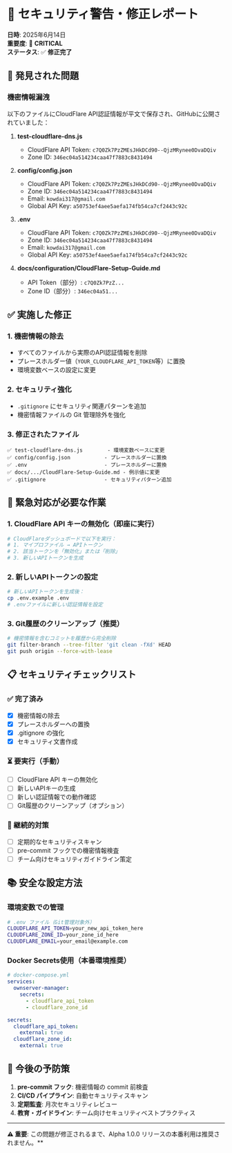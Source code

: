 # 🚨 セキュリティ警告・修正レポート

**日時**: 2025年6月14日  
**重要度**: 🔴 **CRITICAL**  
**ステータス**: ✅ **修正完了**

## 🚨 発見された問題

### 機密情報漏洩
以下のファイルにCloudFlare API認証情報が平文で保存され、GitHubに公開されていました：

1. **test-cloudflare-dns.js** 
   - CloudFlare API Token: `c7Q0Zk7PzZMEsJHkDCd90--QjzMRynee0DvaDQiv`
   - Zone ID: `346ec04a514234caa47f7883c8431494`

2. **config/config.json**
   - CloudFlare API Token: `c7Q0Zk7PzZMEsJHkDCd90--QjzMRynee0DvaDQiv`
   - Zone ID: `346ec04a514234caa47f7883c8431494`
   - Email: `kowdai317@gmail.com`
   - Global API Key: `a50753ef4aee5aefa174fb54ca7cf2443c92c`

3. **.env**
   - CloudFlare API Token: `c7Q0Zk7PzZMEsJHkDCd90--QjzMRynee0DvaDQiv`
   - Zone ID: `346ec04a514234caa47f7883c8431494`
   - Email: `kowdai317@gmail.com`
   - Global API Key: `a50753ef4aee5aefa174fb54ca7cf2443c92c`

4. **docs/configuration/CloudFlare-Setup-Guide.md**
   - API Token（部分）: `c7Q0Zk7PzZ...`
   - Zone ID（部分）: `346ec04a51...`

## ✅ 実施した修正

### 1. 機密情報の除去
- すべてのファイルから実際のAPI認証情報を削除
- プレースホルダー値（`YOUR_CLOUDFLARE_API_TOKEN`等）に置換
- 環境変数ベースの設定に変更

### 2. セキュリティ強化
- `.gitignore` にセキュリティ関連パターンを追加
- 機密情報ファイルの Git 管理除外を強化

### 3. 修正されたファイル
```
✅ test-cloudflare-dns.js        - 環境変数ベースに変更
✅ config/config.json           - プレースホルダーに置換
✅ .env                         - プレースホルダーに置換
✅ docs/.../CloudFlare-Setup-Guide.md - 例示値に変更
✅ .gitignore                   - セキュリティパターン追加
```

## 🚨 緊急対応が必要な作業

### 1. CloudFlare API キーの無効化（即座に実行）
```bash
# CloudFlareダッシュボードで以下を実行：
# 1. マイプロファイル → APIトークン
# 2. 該当トークンを「無効化」または「削除」
# 3. 新しいAPIトークンを生成
```

### 2. 新しいAPIトークンの設定
```bash
# 新しいAPIトークンを生成後：
cp .env.example .env
# .envファイルに新しい認証情報を設定
```

### 3. Git履歴のクリーンアップ（推奨）
```bash
# 機密情報を含むコミットを履歴から完全削除
git filter-branch --tree-filter 'git clean -fXd' HEAD
git push origin --force-with-lease
```

## 📋 セキュリティチェックリスト

### ✅ 完了済み
- [x] 機密情報の除去
- [x] プレースホルダーへの置換
- [x] .gitignore の強化
- [x] セキュリティ文書作成

### ⏳ 要実行（手動）
- [ ] CloudFlare API キーの無効化
- [ ] 新しいAPIキーの生成
- [ ] 新しい認証情報での動作確認
- [ ] Git履歴のクリーンアップ（オプション）

### 🔄 継続的対策
- [ ] 定期的なセキュリティスキャン
- [ ] pre-commit フックでの機密情報検査
- [ ] チーム向けセキュリティガイドライン策定

## 📚 安全な設定方法

### 環境変数での管理
```bash
# .env ファイル（Git管理対象外）
CLOUDFLARE_API_TOKEN=your_new_api_token_here
CLOUDFLARE_ZONE_ID=your_zone_id_here
CLOUDFLARE_EMAIL=your_email@example.com
```

### Docker Secrets使用（本番環境推奨）
```yaml
# docker-compose.yml
services:
  ownserver-manager:
    secrets:
      - cloudflare_api_token
      - cloudflare_zone_id

secrets:
  cloudflare_api_token:
    external: true
  cloudflare_zone_id:
    external: true
```

## 🎯 今後の予防策

1. **pre-commit フック**: 機密情報の commit 前検査
2. **CI/CD パイプライン**: 自動セキュリティスキャン
3. **定期監査**: 月次セキュリティレビュー
4. **教育・ガイドライン**: チーム向けセキュリティベストプラクティス

---

**⚠️ 重要**: この問題が修正されるまで、Alpha 1.0.0 リリースの本番利用は推奨されません。**
